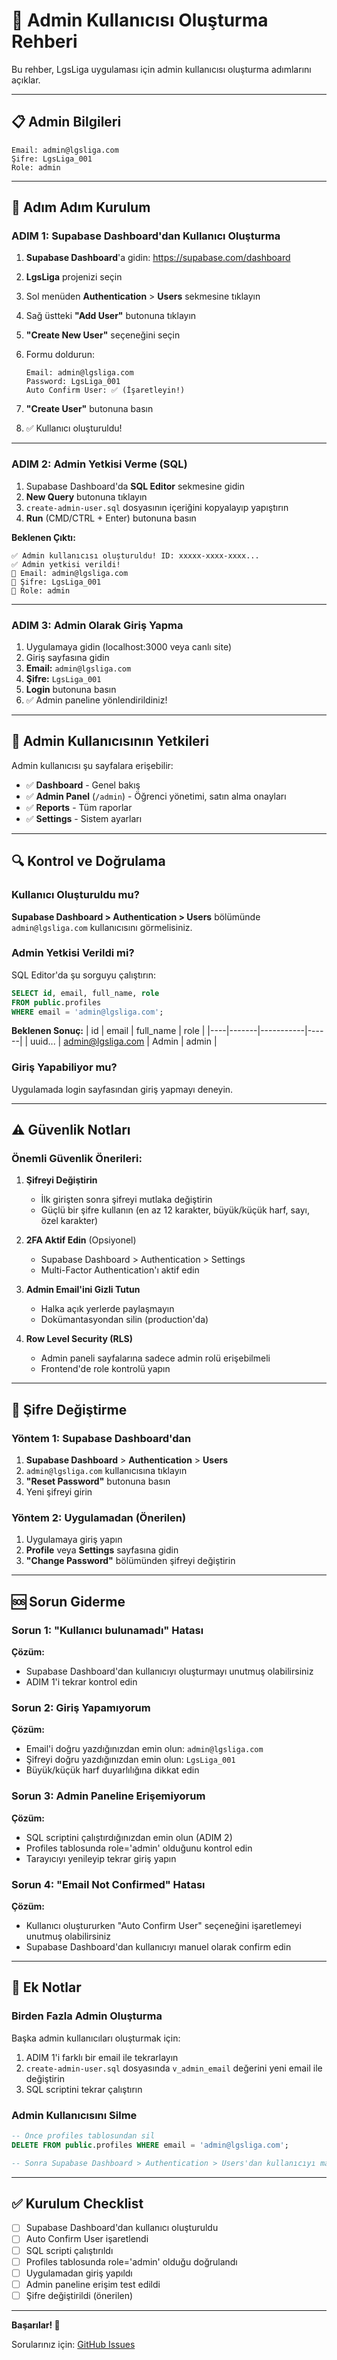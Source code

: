 # 🔐 Admin Kullanıcısı Oluşturma Rehberi

Bu rehber, LgsLiga uygulaması için admin kullanıcısı oluşturma adımlarını açıklar.

---

## 📋 Admin Bilgileri

```
Email: admin@lgsliga.com
Şifre: LgsLiga_001
Role: admin
```

---

## 🚀 Adım Adım Kurulum

### ADIM 1: Supabase Dashboard'dan Kullanıcı Oluşturma

1. **Supabase Dashboard**'a gidin: https://supabase.com/dashboard
2. **LgsLiga** projenizi seçin
3. Sol menüden **Authentication** > **Users** sekmesine tıklayın
4. Sağ üstteki **"Add User"** butonuna tıklayın
5. **"Create New User"** seçeneğini seçin

6. Formu doldurun:
   ```
   Email: admin@lgsliga.com
   Password: LgsLiga_001
   Auto Confirm User: ✅ (İşaretleyin!)
   ```

7. **"Create User"** butonuna basın
8. ✅ Kullanıcı oluşturuldu!

---

### ADIM 2: Admin Yetkisi Verme (SQL)

1. Supabase Dashboard'da **SQL Editor** sekmesine gidin
2. **New Query** butonuna tıklayın
3. `create-admin-user.sql` dosyasının içeriğini kopyalayıp yapıştırın
4. **Run** (CMD/CTRL + Enter) butonuna basın

**Beklenen Çıktı:**
```
✅ Admin kullanıcısı oluşturuldu! ID: xxxxx-xxxx-xxxx...
✅ Admin yetkisi verildi!
📧 Email: admin@lgsliga.com
🔑 Şifre: LgsLiga_001
👤 Role: admin
```

---

### ADIM 3: Admin Olarak Giriş Yapma

1. Uygulamaya gidin (localhost:3000 veya canlı site)
2. Giriş sayfasına gidin
3. **Email:** `admin@lgsliga.com`
4. **Şifre:** `LgsLiga_001`
5. **Login** butonuna basın
6. ✅ Admin paneline yönlendirildiniz!

---

## 🎯 Admin Kullanıcısının Yetkileri

Admin kullanıcısı şu sayfalara erişebilir:

- ✅ **Dashboard** - Genel bakış
- ✅ **Admin Panel** (`/admin`) - Öğrenci yönetimi, satın alma onayları
- ✅ **Reports** - Tüm raporlar
- ✅ **Settings** - Sistem ayarları

---

## 🔍 Kontrol ve Doğrulama

### Kullanıcı Oluşturuldu mu?

**Supabase Dashboard > Authentication > Users** bölümünde `admin@lgsliga.com` kullanıcısını görmelisiniz.

### Admin Yetkisi Verildi mi?

SQL Editor'da şu sorguyu çalıştırın:

```sql
SELECT id, email, full_name, role 
FROM public.profiles 
WHERE email = 'admin@lgsliga.com';
```

**Beklenen Sonuç:**
| id | email | full_name | role |
|----|-------|-----------|------|
| uuid... | admin@lgsliga.com | Admin | admin |

### Giriş Yapabiliyor mu?

Uygulamada login sayfasından giriş yapmayı deneyin.

---

## ⚠️ Güvenlik Notları

### Önemli Güvenlik Önerileri:

1. **Şifreyi Değiştirin**
   - İlk girişten sonra şifreyi mutlaka değiştirin
   - Güçlü bir şifre kullanın (en az 12 karakter, büyük/küçük harf, sayı, özel karakter)

2. **2FA Aktif Edin** (Opsiyonel)
   - Supabase Dashboard > Authentication > Settings
   - Multi-Factor Authentication'ı aktif edin

3. **Admin Email'ini Gizli Tutun**
   - Halka açık yerlerde paylaşmayın
   - Dokümantasyondan silin (production'da)

4. **Row Level Security (RLS)**
   - Admin paneli sayfalarına sadece admin rolü erişebilmeli
   - Frontend'de role kontrolü yapın

---

## 🔄 Şifre Değiştirme

### Yöntem 1: Supabase Dashboard'dan

1. **Supabase Dashboard** > **Authentication** > **Users**
2. `admin@lgsliga.com` kullanıcısına tıklayın
3. **"Reset Password"** butonuna basın
4. Yeni şifreyi girin

### Yöntem 2: Uygulamadan (Önerilen)

1. Uygulamaya giriş yapın
2. **Profile** veya **Settings** sayfasına gidin
3. **"Change Password"** bölümünden şifreyi değiştirin

---

## 🆘 Sorun Giderme

### Sorun 1: "Kullanıcı bulunamadı" Hatası
**Çözüm:** 
- Supabase Dashboard'dan kullanıcıyı oluşturmayı unutmuş olabilirsiniz
- ADIM 1'i tekrar kontrol edin

### Sorun 2: Giriş Yapamıyorum
**Çözüm:**
- Email'i doğru yazdığınızdan emin olun: `admin@lgsliga.com`
- Şifreyi doğru yazdığınızdan emin olun: `LgsLiga_001`
- Büyük/küçük harf duyarlılığına dikkat edin

### Sorun 3: Admin Paneline Erişemiyorum
**Çözüm:**
- SQL scriptini çalıştırdığınızdan emin olun (ADIM 2)
- Profiles tablosunda role='admin' olduğunu kontrol edin
- Tarayıcıyı yenileyip tekrar giriş yapın

### Sorun 4: "Email Not Confirmed" Hatası
**Çözüm:**
- Kullanıcı oluştururken "Auto Confirm User" seçeneğini işaretlemeyi unutmuş olabilirsiniz
- Supabase Dashboard'dan kullanıcıyı manuel olarak confirm edin

---

## 📝 Ek Notlar

### Birden Fazla Admin Oluşturma

Başka admin kullanıcıları oluşturmak için:

1. ADIM 1'i farklı bir email ile tekrarlayın
2. `create-admin-user.sql` dosyasında `v_admin_email` değerini yeni email ile değiştirin
3. SQL scriptini tekrar çalıştırın

### Admin Kullanıcısını Silme

```sql
-- Önce profiles tablosundan sil
DELETE FROM public.profiles WHERE email = 'admin@lgsliga.com';

-- Sonra Supabase Dashboard > Authentication > Users'dan kullanıcıyı manuel olarak silin
```

---

## ✅ Kurulum Checklist

- [ ] Supabase Dashboard'dan kullanıcı oluşturuldu
- [ ] Auto Confirm User işaretlendi
- [ ] SQL scripti çalıştırıldı
- [ ] Profiles tablosunda role='admin' olduğu doğrulandı
- [ ] Uygulamadan giriş yapıldı
- [ ] Admin paneline erişim test edildi
- [ ] Şifre değiştirildi (önerilen)

---

**Başarılar! 🎉**

Sorularınız için: [GitHub Issues](https://github.com/onreonA/LgsLiga/issues)

